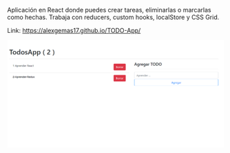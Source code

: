 Aplicación en React donde puedes crear tareas, eliminarlas o marcarlas como hechas. Trabaja con reducers, custom hooks, localStore y CSS Grid.

Link: https://alexgemas17.github.io/TODO-App/

![alt text](https://github.com/alexgemas17/TODOApp/blob/master/ejemplo.PNG)
